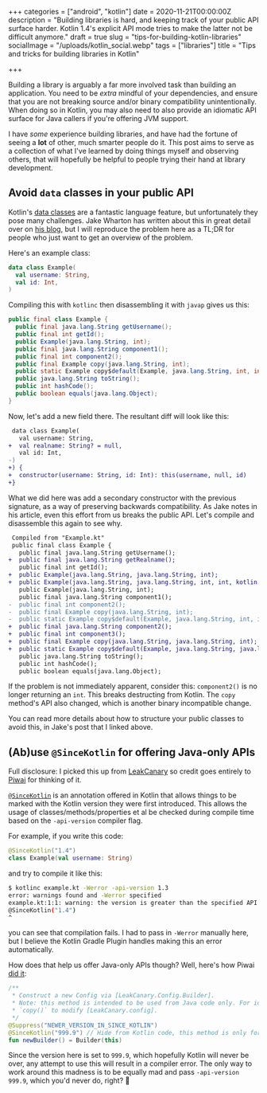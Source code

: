 +++
categories = ["android", "kotlin"]
date = 2020-11-21T00:00:00Z
description = "Building libraries is hard, and keeping track of your public API surface harder. Kotlin 1.4's explicit API mode tries to make the latter not be difficult anymore."
draft = true
slug = "tips-for-building-kotlin-libraries"
socialImage = "/uploads/kotlin_social.webp"
tags = ["libraries"]
title = "Tips and tricks for building libraries in Kotlin"

+++

Building a library is arguably a far more involved task than building an application. You need to be _extra_ mindful of your dependencies, and ensure that you are not breaking source and/or binary compatibility unintentionally. When doing so in Kotlin, you may also need to also provide an idiomatic API surface for Java callers if you're offering JVM support.

I have _some_ experience building libraries, and have had the fortune of seeing a **lot** of other, much smarter people do it. This post aims to serve as a collection of what I've learned by doing things myself and observing others, that will hopefully be helpful to people trying their hand at library development.

## Avoid `data` classes in your public API

Kotlin's [data classes](https://kotlinlang.org/docs/reference/data-classes.html#data-classes) are a fantastic language feature, but unfortunately they pose many challenges. Jake Wharton has written about this in great detail over on [his blog](https://jakewharton.com/public-api-challenges-in-kotlin/), but I will reproduce the problem here as a TL;DR for people who just want to get an overview of the problem.

Here's an example class:

```kotlin
data class Example(
  val username: String,
  val id: Int,
)
```

Compiling this with `kotlinc` then disassembling it with `javap` gives us this:

```java
public final class Example {
  public final java.lang.String getUsername();
  public final int getId();
  public Example(java.lang.String, int);
  public final java.lang.String component1();
  public final int component2();
  public final Example copy(java.lang.String, int);
  public static Example copy$default(Example, java.lang.String, int, int, java.lang.Object);
  public java.lang.String toString();
  public int hashCode();
  public boolean equals(java.lang.Object);
}
```

Now, let's add a new field there. The resultant diff will look like this:

```diff
 data class Example(
   val username: String,
+  val realname: String? = null,
   val id: Int,
-)
+) {
+  constructor(username: String, id: Int): this(username, null, id)
+}
```

What we did here was add a secondary constructor with the previous signature, as a way of preserving backwards compatibility. As Jake notes in his article, even this effort from us breaks the public API. Let's compile and disassemble this again to see why.

```diff
 Compiled from "Example.kt"
 public final class Example {
   public final java.lang.String getUsername();
+  public final java.lang.String getRealname();
   public final int getId();
+  public Example(java.lang.String, java.lang.String, int);
+  public Example(java.lang.String, java.lang.String, int, int, kotlin.jvm.internal.DefaultConstructorMarker);
   public Example(java.lang.String, int);
   public final java.lang.String component1();
-  public final int component2();
-  public final Example copy(java.lang.String, int);
-  public static Example copy$default(Example, java.lang.String, int, int, java.lang.Object);
+  public final java.lang.String component2();
+  public final int component3();
+  public final Example copy(java.lang.String, java.lang.String, int);
+  public static Example copy$default(Example, java.lang.String, java.lang.String, int, int, java.lang.Object);
   public java.lang.String toString();
   public int hashCode();
   public boolean equals(java.lang.Object);
```

If the problem is not immediately apparent, consider this: `component2()` is no longer returning an `int`. This breaks destructing from Kotlin. The `copy` method's API also changed, which is another binary incompatible change.

You can read more details about how to structure your public classes to avoid this, in Jake's post that I linked above.

## (Ab)use `@SinceKotlin` for offering Java-only APIs

Full disclosure: I picked this up from [LeakCanary](https://github.com/square/leakcanary) so credit goes entirely to [Piwai](https://twitter.com/piwai) for thinking of it.

[`@SinceKotlin`](https://kotlinlang.org/api/latest/jvm/stdlib/kotlin/-since-kotlin/) is an annotation offered in Kotlin that allows things to be marked with the Kotlin version they were first introduced. This allows the usage of classes/methods/properties et al be checked during compile time based on the `-api-version` compiler flag.

For example, if you write this code:

```kotlin
@SinceKotlin("1.4")
class Example(val username: String)
```

and try to compile it like this:

```bash
$ kotlinc example.kt -Werror -api-version 1.3
error: warnings found and -Werror specified
example.kt:1:1: warning: the version is greater than the specified API version 1.3
@SinceKotlin("1.4")
^
```

you can see that compilation fails. I had to pass in `-Werror` manually here, but I believe the Kotlin Gradle Plugin handles making this an error automatically.

How does that help us offer Java-only APIs though? Well, here's how Piwai [did it](https://github.com/square/leakcanary/blob/69d54f36ed9d3204624d214835ba99898665a346/leakcanary-android-core/src/main/java/leakcanary/LeakCanary.kt#L177-L184):

```kotlin
/**
 * Construct a new Config via [LeakCanary.Config.Builder].
 * Note: this method is intended to be used from Java code only. For idiomatic Kotlin use
 * `copy()` to modify [LeakCanary.config].
 */
@Suppress("NEWER_VERSION_IN_SINCE_KOTLIN")
@SinceKotlin("999.9") // Hide from Kotlin code, this method is only for Java code
fun newBuilder() = Builder(this)
```

Since the version here is set to `999.9`, which hopefully Kotlin will never be over, any attempt to use this will result in a compiler error. The only way to work around this madness is to be equally mad and pass `-api-version 999.9`, which you'd never do, right? 😬
